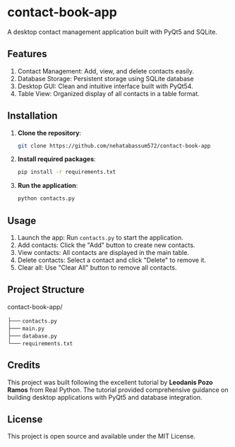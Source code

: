 # contact-book-app
A desktop contact management application built with PyQt5 and SQLite. 

## Features
1. Contact Management: Add, view, and delete contacts easily.
2. Database Storage: Persistent storage using SQLite database
3. Desktop GUI: Clean and intuitive interface built with PyQt54.
4. Table View: Organized display of all contacts in a table format.

## Installation
1. **Clone the repository**:
   ```bash
   git clone https://github.com/nehatabassum572/contact-book-app
   ```
2. **Install required packages**:
   ```bash
   pip install -r requirements.txt
   ```
3. **Run the application**:
   ```bash
   python contacts.py
   ```

## Usage
1. Launch the app: Run `contacts.py` to start the application.
2. Add contacts: Click the "Add" button to create new contacts.
3. View contacts: All contacts are displayed in the main table.
4. Delete contacts: Select a contact and click "Delete" to remove it.
5. Clear all: Use "Clear All" button to remove all contacts.

## Project Structure
contact-book-app/

├── `contacts.py`    
├── `main.py`        
├── `database.py`   
└── `requirements.txt`      

## Credits
This project was built following the excellent tutorial by __Leodanis Pozo Ramos__ from Real Python. The tutorial provided comprehensive guidance on building desktop applications with PyQt5 and database integration.

## License
This project is open source and available under the MIT License.
